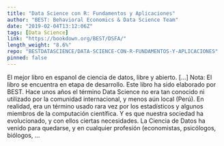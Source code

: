 ```yaml
---
title: "Data Science con R: Fundamentos y Aplicaciones"
author: "BEST: Behavioral Economics & Data Science Team"
date: "2019-02-04T13:12:06Z"
tags: [Data Science]
link: "https://bookdown.org/BEST/DSFA/"
length_weight: "8.6%"
repo: "BESTDATASCIENCE/DATA-SCIENCE-CON-R-FUNDAMENTOS-Y-APLICACIONES"
pinned: false
---
```


El mejor libro en espanol de ciencia de datos, libre y abierto. [...] Nota: El libro se encuentra en etapa de desarrollo. Este libro ha sido elaborado por BEST. Hace unos años el término Data Science no era tan conocido ni utilizado por la comunidad internacional, y menos aún local (Perú). En realidad, era un término usado rara vez por los estadísticos y algunos miembros de la computación científica. Y es que nuestra sociedad ha evolucionado, y con ellos ciertas necesidades. La Ciencia de Datos ha venido para quedarse, y en cualquier profesión (economistas, psicólogos, biólogos, ...
